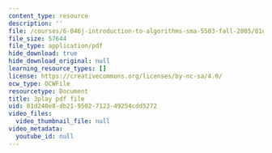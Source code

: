 ```yaml
---
content_type: resource
description: ''
file: /courses/6-046j-introduction-to-algorithms-sma-5503-fall-2005/81d240e8db219502712349254cdd5272_whjt_N9uYFI.pdf
file_size: 57644
file_type: application/pdf
hide_download: true
hide_download_original: null
learning_resource_types: []
license: https://creativecommons.org/licenses/by-nc-sa/4.0/
ocw_type: OCWFile
resourcetype: Document
title: 3play pdf file
uid: 81d240e8-db21-9502-7123-49254cdd5272
video_files:
  video_thumbnail_file: null
video_metadata:
  youtube_id: null
---
```

